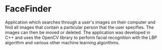 # FaceFinder
Application which searches through a user's images on their computer and find all images that contain a particular person that the user specifies. The images can then be moved or deleted. The application was developed in C++ and uses the OpenCV library to perform facial recognition with the LBP algorithm and various other machine learning algorithms.
